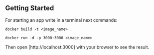 
## Getting Started
For starting an app write in a terminal next commands:
```
docker build -t <image_name> .
```
```
docker run -d -p 3000:3000 <image_name>
```

Then open [http://localhost:3000] with your browser to see the result.
